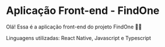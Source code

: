 # Aplicação Front-end - FindOne

Olá! Essa é a aplicação front-end do projeto FindOne 🚀😎

Linguagens utilizadas: React Native, Javascript e Typescript
